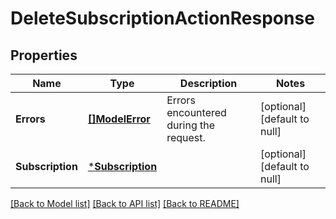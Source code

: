 # DeleteSubscriptionActionResponse

## Properties

 Name             | Type                                 | Description                            | Notes                        
------------------|--------------------------------------|----------------------------------------|------------------------------
 **Errors**       | [**[]ModelError**](Error.md)         | Errors encountered during the request. | [optional] [default to null] 
 **Subscription** | [***Subscription**](Subscription.md) |                                        | [optional] [default to null] 

[[Back to Model list]](../README.md#documentation-for-models) [[Back to API list]](../README.md#documentation-for-api-endpoints) [[Back to README]](../README.md)

